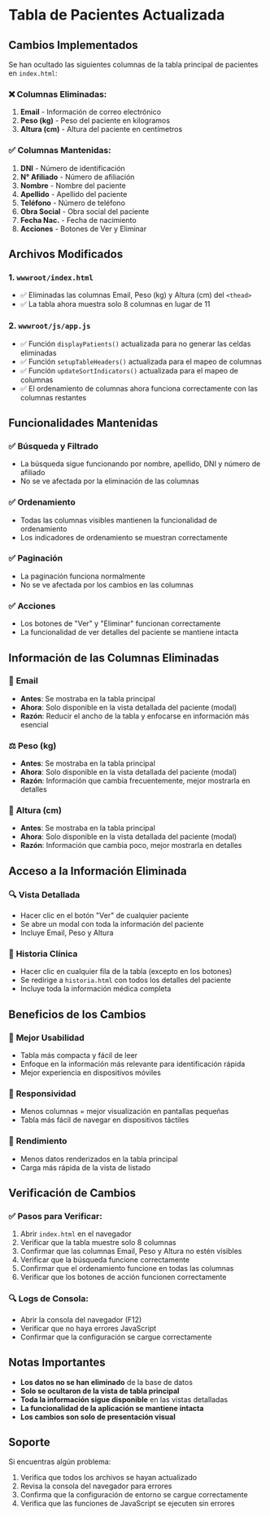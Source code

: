 # Tabla de Pacientes Actualizada

## Cambios Implementados

Se han ocultado las siguientes columnas de la tabla principal de pacientes en `index.html`:

### ❌ Columnas Eliminadas:
1. **Email** - Información de correo electrónico
2. **Peso (kg)** - Peso del paciente en kilogramos  
3. **Altura (cm)** - Altura del paciente en centímetros

### ✅ Columnas Mantenidas:
1. **DNI** - Número de identificación
2. **N° Afiliado** - Número de afiliación
3. **Nombre** - Nombre del paciente
4. **Apellido** - Apellido del paciente
5. **Teléfono** - Número de teléfono
6. **Obra Social** - Obra social del paciente
7. **Fecha Nac.** - Fecha de nacimiento
8. **Acciones** - Botones de Ver y Eliminar

## Archivos Modificados

### 1. `wwwroot/index.html`
- ✅ Eliminadas las columnas Email, Peso (kg) y Altura (cm) del `<thead>`
- ✅ La tabla ahora muestra solo 8 columnas en lugar de 11

### 2. `wwwroot/js/app.js`
- ✅ Función `displayPatients()` actualizada para no generar las celdas eliminadas
- ✅ Función `setupTableHeaders()` actualizada para el mapeo de columnas
- ✅ Función `updateSortIndicators()` actualizada para el mapeo de columnas
- ✅ El ordenamiento de columnas ahora funciona correctamente con las columnas restantes

## Funcionalidades Mantenidas

### ✅ Búsqueda y Filtrado
- La búsqueda sigue funcionando por nombre, apellido, DNI y número de afiliado
- No se ve afectada por la eliminación de las columnas

### ✅ Ordenamiento
- Todas las columnas visibles mantienen la funcionalidad de ordenamiento
- Los indicadores de ordenamiento se muestran correctamente

### ✅ Paginación
- La paginación funciona normalmente
- No se ve afectada por los cambios en las columnas

### ✅ Acciones
- Los botones de "Ver" y "Eliminar" funcionan correctamente
- La funcionalidad de ver detalles del paciente se mantiene intacta

## Información de las Columnas Eliminadas

### 📧 **Email**
- **Antes**: Se mostraba en la tabla principal
- **Ahora**: Solo disponible en la vista detallada del paciente (modal)
- **Razón**: Reducir el ancho de la tabla y enfocarse en información más esencial

### ⚖️ **Peso (kg)**
- **Antes**: Se mostraba en la tabla principal
- **Ahora**: Solo disponible en la vista detallada del paciente (modal)
- **Razón**: Información que cambia frecuentemente, mejor mostrarla en detalles

### 📏 **Altura (cm)**
- **Antes**: Se mostraba en la tabla principal
- **Ahora**: Solo disponible en la vista detallada del paciente (modal)
- **Razón**: Información que cambia poco, mejor mostrarla en detalles

## Acceso a la Información Eliminada

### 🔍 **Vista Detallada**
- Hacer clic en el botón "Ver" de cualquier paciente
- Se abre un modal con toda la información del paciente
- Incluye Email, Peso y Altura

### 📄 **Historia Clínica**
- Hacer clic en cualquier fila de la tabla (excepto en los botones)
- Se redirige a `historia.html` con todos los detalles del paciente
- Incluye toda la información médica completa

## Beneficios de los Cambios

### 🎯 **Mejor Usabilidad**
- Tabla más compacta y fácil de leer
- Enfoque en la información más relevante para identificación rápida
- Mejor experiencia en dispositivos móviles

### 📱 **Responsividad**
- Menos columnas = mejor visualización en pantallas pequeñas
- Tabla más fácil de navegar en dispositivos táctiles

### 🚀 **Rendimiento**
- Menos datos renderizados en la tabla principal
- Carga más rápida de la vista de listado

## Verificación de Cambios

### ✅ **Pasos para Verificar:**
1. Abrir `index.html` en el navegador
2. Verificar que la tabla muestre solo 8 columnas
3. Confirmar que las columnas Email, Peso y Altura no estén visibles
4. Verificar que la búsqueda funcione correctamente
5. Confirmar que el ordenamiento funcione en todas las columnas
6. Verificar que los botones de acción funcionen correctamente

### 🔍 **Logs de Consola:**
- Abrir la consola del navegador (F12)
- Verificar que no haya errores JavaScript
- Confirmar que la configuración se cargue correctamente

## Notas Importantes

- **Los datos no se han eliminado** de la base de datos
- **Solo se ocultaron de la vista de tabla principal**
- **Toda la información sigue disponible** en las vistas detalladas
- **La funcionalidad de la aplicación se mantiene intacta**
- **Los cambios son solo de presentación visual**

## Soporte

Si encuentras algún problema:
1. Verifica que todos los archivos se hayan actualizado
2. Revisa la consola del navegador para errores
3. Confirma que la configuración de entorno se cargue correctamente
4. Verifica que las funciones de JavaScript se ejecuten sin errores






















